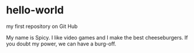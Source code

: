 # hello-world
my first repository on Git Hub

My name is Spicy. I like video games and I make the best cheeseburgers. 
If you doubt my power, we can have a burg-off. 
